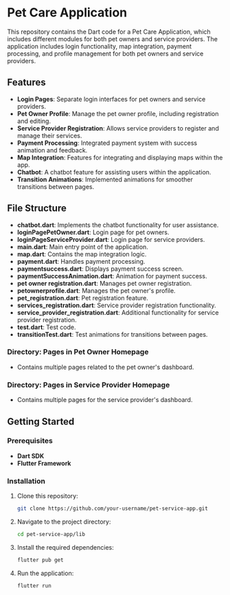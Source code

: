 # Pet Care Application

This repository contains the Dart code for a Pet Care Application, which includes different modules for both pet owners and service providers. The application includes login functionality, map integration, payment processing, and profile management for both pet owners and service providers.

## Features

- **Login Pages**: Separate login interfaces for pet owners and service providers.
- **Pet Owner Profile**: Manage the pet owner profile, including registration and editing.
- **Service Provider Registration**: Allows service providers to register and manage their services.
- **Payment Processing**: Integrated payment system with success animation and feedback.
- **Map Integration**: Features for integrating and displaying maps within the app.
- **Chatbot**: A chatbot feature for assisting users within the application.
- **Transition Animations**: Implemented animations for smoother transitions between pages.

## File Structure

- **chatbot.dart**: Implements the chatbot functionality for user assistance.
- **loginPagePetOwner.dart**: Login page for pet owners.
- **loginPageServiceProvider.dart**: Login page for service providers.
- **main.dart**: Main entry point of the application.
- **map.dart**: Contains the map integration logic.
- **payment.dart**: Handles payment processing.
- **paymentsuccess.dart**: Displays payment success screen.
- **paymentSuccessAnimation.dart**: Animation for payment success.
- **pet owner registration.dart**: Manages pet owner registration.
- **petownerprofile.dart**: Manages the pet owner's profile.
- **pet_registration.dart**: Pet registration feature.
- **services_registration.dart**: Service provider registration functionality.
- **service_provider_registration.dart**: Additional functionality for service provider registration.
- **test.dart**: Test code.
- **transitionTest.dart**: Test animations for transitions between pages.

### Directory: Pages in Pet Owner Homepage
- Contains multiple pages related to the pet owner's dashboard.
  
### Directory: Pages in Service Provider Homepage
- Contains multiple pages for the service provider's dashboard.

## Getting Started

### Prerequisites

- **Dart SDK**
- **Flutter Framework**

### Installation

1. Clone this repository:
   ```bash
   git clone https://github.com/your-username/pet-service-app.git
   ```
2. Navigate to the project directory:
   ```bash
   cd pet-service-app/lib
   ```
3. Install the required dependencies:
   ```bash
   flutter pub get
   ```
4. Run the application:
   ```bash
   flutter run
   ```
